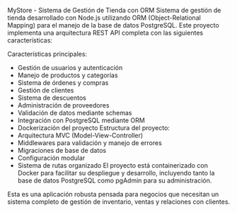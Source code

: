 MyStore - Sistema de Gestión de Tienda con ORM
Sistema de gestión de tienda desarrollado con Node.js utilizando ORM (Object-Relational Mapping) para el manejo de la base de datos PostgreSQL. Este proyecto implementa una arquitectura REST API completa con las siguientes características:

Características principales:
  - Gestión de usuarios y autenticación
  - Manejo de productos y categorías
  - Sistema de órdenes y compras
  - Gestión de clientes
  - Sistema de descuentos
  - Administración de proveedores
  - Validación de datos mediante schemas
  - Integración con PostgreSQL mediante ORM
  - Dockerización del proyecto
Estructura del proyecto:
  - Arquitectura MVC (Model-View-Controller)
  - Middlewares para validación y manejo de errores
  - Migraciones de base de datos
  - Configuración modular
  - Sistema de rutas organizado
El proyecto está containerizado con Docker para facilitar su despliegue y desarrollo, incluyendo tanto la base de datos PostgreSQL como pgAdmin para su administración.

Esta es una aplicación robusta pensada para negocios que necesitan un sistema completo de gestión de inventario, ventas y relaciones con clientes.
